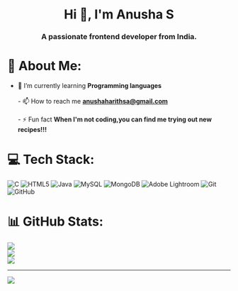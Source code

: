 <h1 align="center">Hi 👋, I'm Anusha S</h1>
<h3 align="center">A passionate frontend developer from India.</h3>

# 💫 About Me:
 - 🌱 I’m currently learning **Programming languages**<br><br>- 📫 How to reach me **anushaharithsa@gmail.com**<br><br>- ⚡ Fun fact **When I'm not coding,you can find me trying out new recipes!!!**


# 💻 Tech Stack:
![C](https://img.shields.io/badge/c-%2300599C.svg?style=for-the-badge&logo=c&logoColor=white) ![HTML5](https://img.shields.io/badge/html5-%23E34F26.svg?style=for-the-badge&logo=html5&logoColor=white) ![Java](https://img.shields.io/badge/java-%23ED8B00.svg?style=for-the-badge&logo=openjdk&logoColor=white) ![MySQL](https://img.shields.io/badge/mysql-4479A1.svg?style=for-the-badge&logo=mysql&logoColor=white) ![MongoDB](https://img.shields.io/badge/MongoDB-%234ea94b.svg?style=for-the-badge&logo=mongodb&logoColor=white) ![Adobe Lightroom](https://img.shields.io/badge/Adobe%20Lightroom-31A8FF.svg?style=for-the-badge&logo=Adobe%20Lightroom&logoColor=white) ![Git](https://img.shields.io/badge/git-%23F05033.svg?style=for-the-badge&logo=git&logoColor=white) ![GitHub](https://img.shields.io/badge/github-%23121011.svg?style=for-the-badge&logo=github&logoColor=white)
# 📊 GitHub Stats:
![](https://github-readme-stats.vercel.app/api?username=AnushaShekar17&theme=default&hide_border=false&include_all_commits=true&count_private=false)<br/>
![](https://github-readme-streak-stats.herokuapp.com/?user=AnushaShekar17&theme=default&hide_border=false)<br/>
![](https://github-readme-stats.vercel.app/api/top-langs/?username=AnushaShekar17&theme=default&hide_border=false&include_all_commits=true&count_private=false&layout=compact)

---
[![](https://visitcount.itsvg.in/api?id=AnushaShekar17&icon=0&color=0)](https://visitcount.itsvg.in)

<!-- Proudly created with GPRM ( https://gprm.itsvg.in ) -->


